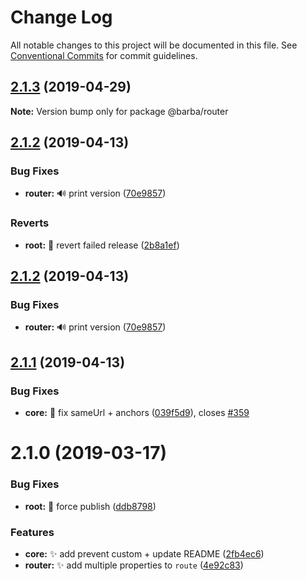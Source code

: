 # Change Log

All notable changes to this project will be documented in this file.
See [Conventional Commits](https://conventionalcommits.org) for commit guidelines.

## [2.1.3](https://github.com/barbajs/barba/compare/@barba/router@2.1.2...@barba/router@2.1.3) (2019-04-29)

**Note:** Version bump only for package @barba/router

## [2.1.2](https://github.com/barbajs/barba/compare/@barba/router@2.1.1...@barba/router@2.1.2) (2019-04-13)

### Bug Fixes

- **router:** :loud_sound: print version ([70e9857](https://github.com/barbajs/barba/commit/70e9857))

### Reverts

- **root:** :bug: revert failed release ([2b8a1ef](https://github.com/barbajs/barba/commit/2b8a1ef))

## [2.1.2](https://github.com/barbajs/barba/compare/@barba/router@2.1.1...@barba/router@2.1.2) (2019-04-13)

### Bug Fixes

- **router:** :loud_sound: print version ([70e9857](https://github.com/barbajs/barba/commit/70e9857))

## [2.1.1](https://github.com/barbajs/barba/compare/@barba/router@2.1.0...@barba/router@2.1.1) (2019-04-13)

### Bug Fixes

- **core:** :bug: fix sameUrl + anchors ([039f5d9](https://github.com/barbajs/barba/commit/039f5d9)), closes [#359](https://github.com/barbajs/barba/issues/359)

# 2.1.0 (2019-03-17)

### Bug Fixes

- **root:** :bug: force publish ([ddb8798](https://github.com/barbajs/barba/commit/ddb8798))

### Features

- **core:** :sparkles: add prevent custom + update README ([2fb4ec6](https://github.com/barbajs/barba/commit/2fb4ec6))
- **router:** :sparkles: add multiple properties to `route` ([4e92c83](https://github.com/barbajs/barba/commit/4e92c83))

